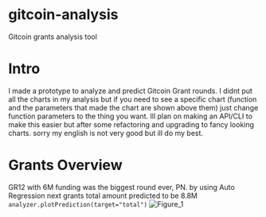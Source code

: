 # gitcoin-analysis
Gitcoin grants analysis tool

# Intro
I made a prototype to analyze and predict Gitcoin Grant rounds. I didnt put all the charts in my analysis but if you need to see a specific chart (function and the parameters that made the chart are shown above them) just change function parameters to the thing you want. Ill plan on making an API/CLI to make this easier but after some refactoring and upgrading to fancy looking charts.
sorry my english is not very good but ill do my best.

# Grants Overview
GR12 with 6M funding was the biggest round ever, PN.
by using Auto Regression next grants total amount predicted to be 8.8M
`analyzer.plotPrediction(target="total")`
![Figure_1](https://user-images.githubusercontent.com/96579475/147843793-8b68b4e8-4d16-4a18-bca5-71fa839ee8e1.png)
